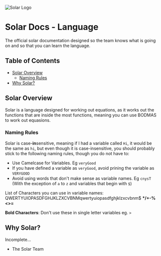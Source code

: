 ![Solar Logo](https://github.com/Solar-language/Solar/blob/master/media/solar-logo.png?raw=true)

# Solar Docs - Language

The official solar documentation designed so the team knows what is going on and so that you can learn the language.

## Table of Contents

- [Solar Overview](#solar-overview)
    - [Naming Rules](#naming-rules)
- [Why Solar?](#why-solar)

## Solar Overview

Solar is a language designed for working out equations, as it works out the functions that are inside the most functions, meaning you can use BODMAS to work out equasions.

### Naming Rules 

Solar is case-**in**sensitive, meaning if I had a variable called `Hi`, it would be the same as `hi`, but even though it is case-insensitive, you should probably stick to the following naming rules, though you do not have to:

- Use Camelcase for Variables. Eg `veryGood`
- If you have defined a variable as `veryGood`, avoid prining the variable as `VERYGOOD`
- Avoid using words that don't make sense as variable names. Eg `cnysT` (With the exception of `a` to `z` and variables that begin with `$`)

List of Characters you can use in variable names: QWERTYUIOPASDFGHJKLZXCVBNMqwertyuiopasdfghjklzxcvbnm$ **&#42;&#47;&#43;&#45;&#37;&#60;&#62;&#61;**

__Bold Characters__: Don't use these in single letter variables eg. `>`

## Why Solar?

Incomplete...
- The Solar Team
